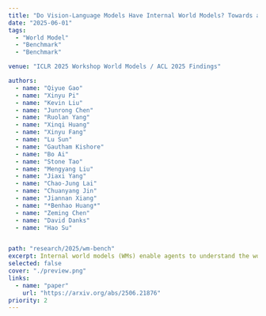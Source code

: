 ```yaml
---
title: "Do Vision-Language Models Have Internal World Models? Towards an Atomic Evaluation"
date: "2025-06-01"
tags:
  - "World Model"
  - "Benchmark"
  - "Benchmark"

venue: "ICLR 2025 Workshop World Models / ACL 2025 Findings"

authors:
  - name: "Qiyue Gao"
  - name: "Xinyu Pi"
  - name: "Kevin Liu"
  - name: "Junrong Chen"
  - name: "Ruolan Yang"
  - name: "Xinqi Huang"
  - name: "Xinyu Fang"
  - name: "Lu Sun"
  - name: "Gautham Kishore"
  - name: "Bo Ai"
  - name: "Stone Tao"
  - name: "Mengyang Liu"
  - name: "Jiaxi Yang"
  - name: "Chao-Jung Lai"
  - name: "Chuanyang Jin"
  - name: "Jiannan Xiang"
  - name: "*Benhao Huang*"
  - name: "Zeming Chen"
  - name: "David Danks"
  - name: "Hao Su"


path: "research/2025/wm-bench"
excerpt: Internal world models (WMs) enable agents to understand the world's state and predict transitions, serving as the basis for advanced deliberative reasoning. Recent large Vision-Language Models (VLMs), such as GPT-4o and Gemini, exhibit potential as general-purpose WMs. While the latest studies have evaluated and shown limitations in specific capabilities such as visual understanding, a systematic evaluation of VLMs' fundamental WM abilities remains absent. Drawing on comparative psychology and cognitive science, we propose a two-stage framework that assesses Perception (visual, spatial, temporal, quantitative, and motion) and Prediction (mechanistic simulation, transitive inference, compositional inference) to provide an atomic evaluation of VLMs as WMs. Guided by this framework, we introduce WM-ABench, a large-scale benchmark comprising 23 fine-grained evaluation dimensions across 6 diverse simulated environments with controlled counterfactual simulations. Through 517 controlled experiments on 11 latest commercial and open-source VLMs, we find that these models exhibit striking limitations in basic world model abilities. For instance, all models perform at near-random accuracy when distinguishing motion trajectories. Additionally, they lack disentangled understanding---e.g., they tend to believe blue objects move faster than green ones. More rich results and analyses reveal significant gaps between VLMs and human-level world modeling.
selected: false
cover: "./preview.png"
links:
  - name: "paper"
    url: "https://arxiv.org/abs/2506.21876"
priority: 2
---
```



```

```
